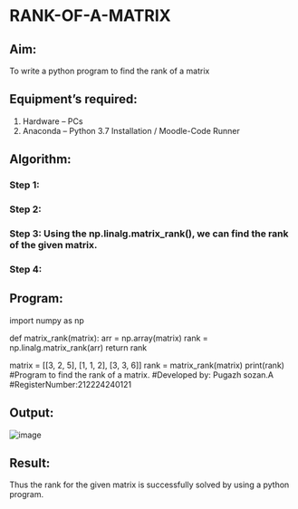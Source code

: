 # RANK-OF-A-MATRIX
## Aim:
To write a python program to find the rank of a matrix
## Equipment’s required:
1. 	Hardware – PCs
2. 	Anaconda – Python 3.7 Installation / Moodle-Code Runner
## Algorithm:
### Step 1: 
### Step 2: 
### Step 3: Using the np.linalg.matrix_rank(), we can find the rank of the given matrix.
### Step 4: 
## Program:

import numpy as np

def matrix_rank(matrix):
    arr = np.array(matrix)
    rank = np.linalg.matrix_rank(arr)
    return rank


matrix = [[3, 2, 5], [1, 1, 2], [3, 3, 6]]
rank = matrix_rank(matrix)
print(rank)
#Program to find the rank of a matrix.
#Developed by: Pugazh sozan.A
#RegisterNumber:212224240121


## Output:

![image](https://github.com/user-attachments/assets/8185b3d5-79e7-47c5-9d74-6b25abbeca23)

## Result:
Thus the rank for the given matrix is successfully solved by  using a python program.


